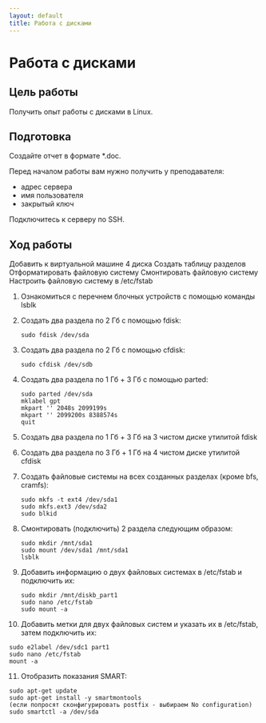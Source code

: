 ```yaml
---
layout: default
title: Работа с дисками
---
```

# Работа с дисками

## Цель работы

Получить опыт работы с дисками в Linux.

## Подготовка

Создайте отчет в формате *.doc.

Перед началом работы вам нужно получить у преподавателя:

* адрес сервера
* имя пользователя
* закрытый ключ

Подключитесь к серверу по SSH.

## Ход работы



Добавить к виртуальной машине 4 диска
Создать таблицу разделов
Отформатировать файловую систему
Смонтировать файловую систему
Настроить файловую систему в /etc/fstab


1. Ознакомиться с перечнем блочных устройств с помощью команды lsblk

2. Создать два раздела по 2 Гб с помощью fdisk:

   ```
   sudo fdisk /dev/sda
   ```

3. Создать два раздела по 2 Гб с помощью cfdisk:
    
   ```
   sudo cfdisk /dev/sdb
   ```

4. Создать два раздела по 1 Гб + 3 Гб с помощью parted:


   ```
   sudo parted /dev/sda
   mklabel gpt
   mkpart '' 2048s 2099199s
   mkpart '' 2099200s 8388574s
   quit
   ```

5. Создать два раздела по 1 Гб + 3 Гб на 3 чистом диске утилитой fdisk
6. Создать два раздела по 3 Гб + 1 Гб на 4 чистом диске утилитой cfdisk
7. Создать файловые системы на всех созданных разделах (кроме bfs, cramfs):

   ```
   sudo mkfs -t ext4 /dev/sda1
   sudo mkfs.ext3 /dev/sda2
   sudo blkid
   ```

8. Смонтировать (подключить) 2 раздела следующим образом:

   ```
   sudo mkdir /mnt/sda1
   sudo mount /dev/sda1 /mnt/sda1
   lsblk
   ```
    
9. Добавить информацию о двух файловых системах в /etc/fstab и  подключить их:

   ```
   sudo mkdir /mnt/diskb_part1
   sudo nano /etc/fstab
   sudo mount -a
   ```

10. Добавить метки для двух файловых систем и указать их в /etc/fstab, затем подключить их:
   
   ```
   sudo e2label /dev/sdc1 part1
   sudo nano /etc/fstab
   mount -a
   ```

11. Отобразить показания SMART:

   ```
   sudo apt-get update
   sudo apt-get install -y smartmontools
   (если попросят сконфигурировать postfix - выбираем No configuration)
   sudo smartctl -a /dev/sda
   ```
